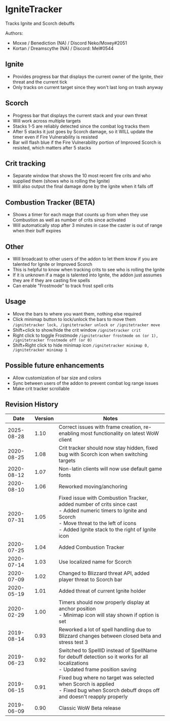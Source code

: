 # IgniteTracker
Tracks Ignite and Scorch debuffs

Authors:
- Moxxe <Summit> / Benediction (NA) / Discord Neko/Moxey#2051
- Kortan <Beyond Honor> / Dreamscythe (NA) / Discord: Mel#0544

## Ignite
- Provides progress bar that displays the current owner of the Ignite, their threat and the current tick
- Only tracks on current target since they won't last long on trash anyway

## Scorch
- Progress bar that displays the current stack and your own threat
- Will work across multiple targets
- Stacks 1-5 are reliably detected since the combat log tracks them
- After 5 stacks it just goes by Scorch damage, so it WILL update the timer even if Fire Vulnerability is resisted
- Bar will flash blue if the Fire Vulnerability portion of Improved Scorch is resisted, which matters after 5 stacks

## Crit tracking
- Separate window that shows the 10 most recent fire crits and who supplied them (shows who is rolling the Ignite)
- Will also output the final damage done by the Ignite when it falls off

## Combustion Tracker (BETA)
- Shows a timer for each mage that counts up from when they use Combustion as well as number of crits since activated
- Will automatically stop after 3 minutes in case the caster is out of range when their buff expires

## Other
- Will broadcast to other users of the addon to let them know if you are talented for Ignite or Improved Scorch
- This is helpful to know when tracking crits to see who is rolling the Ignite
- If it is unknown if a mage is talented into Ignite, the addon just assumes they are if they are casting fire spells
- Can enable "Frostmode" to track frost spell crits

## Usage
- Move the bars to where you want them, nothing else required
- Click minimap button to lock/unlock the bars to move them
  `/ignitetracker lock, /ignitetracker unlock or /ignitetracker move`
- Shift+click to show/hide the crit window
  `/ignitetracker crit`
- Right click to toggle Frostmode
  `/ignitetracker frostmode on (or 1), /ignitetracker frostmode off (or 0)`
- Shift+Right click to hide minimap icon 
  `/ignitetracker minimap 0, /ignitetracker minimap 1`

## Possible future enhancements
- Allow customization of bar size and colors
- Sync between users of the addon to prevent combat log range issues
- Make crit tracker scrollable

## Revision History
| Date | Version | Notes |
| ---- | ------- | ----- |
| 2025-08-28 | 1.10 | Correct issues with frame creation, re-enabling most functionality on latest WoW client |
| 2020-08-25 | 1.08 | Crit tracker should now stay hidden, fixed bug with Scorch icon when switching targets |
| 2020-08-12 | 1.07 | Non-latin clients will now use default game fonts |
| 2020-08-10 | 1.06 | Reworked moving/anchoring |
| 2020-07-31 | 1.05 | Fixed issue with Combustion Tracker, added number of crits since cast<br>- Added numeric timers to Ignite and Scorch<br>- Move threat to the left of icons<br>- Added Ignite stack to the right of Ignite icon |
| 2020-07-25 | 1.04 | Added Combustion Tracker |
| 2020-07-14 | 1.03 | Use localized name for Scorch |
| 2020-07-09 | 1.02 | Changed to Blizzard threat API, added player threat to Scorch bar |
| 2020-05-19 | 1.01 | Added threat of current Ignite holder |
| 2020-02-29 | 1.00 | Timers should now properly display at anchor position<br>- Minimap icon will stay shown if option is set |
| 2019-08-14 | 0.93 | Reworked a lot of spell handling due to Blizzard changes between closed beta and stress test 3 |
| 2019-06-23 | 0.92 | Switched to SpellID instead of SpellName for debuff detection so it works for all localizations<br>- Updated frame position saving |
| 2019-06-15 | 0.91 | Fixed bug where no target was selected when Scorch is applied<br>- Fixed bug when Scorch debuff drops off and doesn't reapply properly |
|2019-06-09 | 0.90 | Classic WoW Beta release |
